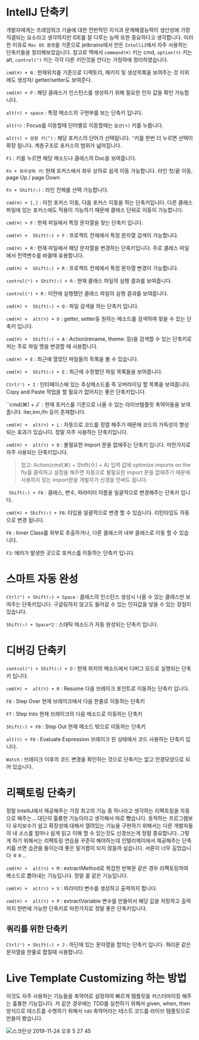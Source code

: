 
# IntellJ 단축키

개발자에게는 프레임워크 기술에 대한 전반적인 지식과 문제해결능력이 생산성에 가장 직결되는 요소라고 생각하지만 IDE를 잘 다루는 능력 또한 중요하다고 생각합니다. 
이러한 이유로 `Mac OS 환경`을 기준으로 jetbrains에서 만든 `IntelliJ`에서 자주 사용하는 단축키들을 정리해보았습니다.
참고로 맥에서 `command(⌘)` 키는 cmd, `option(⌥)` 키는 alt, `control(⌃)` 키는 각각 다른 키인것을 안다는 가정하에 정리하였습니다.



`cmd(⌘) + N` : 현재위치를 기준으로 디렉토리, 패키지 및 생성목록을 보여주는 것 이외에도 생성자/ getter/setter도 보여준다.

`cmd(⌘) + P` : 해당 클래스가 인스턴스를 생성하기 위해 필요한 인자 값을 확인 가능합니다.

`alt(⌥) + space` : 특정 메소드의 구현부를 보는 단축키 입니다.

`alt(⌥)` : Focus를 이동할때 단어별로 이동할때는 `옵션(⌥)` 키를 누릅니다. 

`alt(⌥) + 방향 키(^)` : 해당 포커스의 단어가 선택됩니다. `^`키를 한번 더 누르면 선택이 확장 됩니다. 계층구조로 포커스의 범위가 넓어집니다.


`F1` : 키를 누르면 해당 메소드나 클래스의 Doc을 보여줍니다.

`Fn + 좌우상하 키`: 현재 포커스에서 좌우 상하로 쉽게 이동 가능합니다. 라인 첫/끝 이동, page Up / page Down

`Fn + Shift(⇧)` : 라인 전체를 선택 가능합니다.

`cmd(⌘) + [,]` : 이전 포커스 이동, 다음 포커스 이동을 하는 단축키입니다. 다른 클래스 파일에 있는 포커스에도 적용이 가능하기 때문에 클래스 단위로 이동이 가능합니다.

`cmd(⌘) + F` : 현재 파일에서 특정 문자열을 찾는 단축키 입니다.

`cmd(⌘) +  Shift(⇧) + F` :  프로젝트 전체에서 특정 문자열 검색이 가능합니다.

`cmd(⌘) + R` : 현재 파일에서 해당 문자열을 변경하는 단축키입니다. 주로 클래스 파일에서 전역변수를 바꿀때 유용합니다. 

`cmd(⌘) +  Shift(⇧) + R` : 프로젝트 전체에서 특정 문자열 변경이 가능합니다.

`control(⌃) + Shift(⇧) + R` : 현재 클래스 파일의 실행 결과를 보여줍니다.

`control(⌃) + R` : 이전에 실행했던 클래스 파일의 실행 결과를 보여줍니다.

`cmd(⌘) +  Shift(⇧) + O` : 파일 검색을 하는 단축키 입니다.

`cmd(⌘) +  alt(⌥) + O` : getter, setter등 원하는 메소드를 검색하여 찾을 수 있는 단축키 입니다.

`cmd(⌘) +  Shift(⇧) + A` : Action(rename, theme: 등)을 검색할 수 있는 단축키로 저는 주로 파일 명을 변경할 때 사용합니다.

`cmd(⌘) + E` : 최근에 열었던 파일들의 목록을 볼 수 있습니다.

`cmd(⌘) +  Shift(⇧) + E` : 최근에 수정했던 파일 목록들을 보여줍니다.

`Ctrl(⌃) + I` : 인터페이스에 있는 추상메소드를 즉 오버라이딩 할 목록을 보여줍니다. Copy and Paste 작업을 할 필요가 없어지는 좋은 단축키입니다.

``cmd(⌘) + J` : 현재 포커스를 기준으로 나올 수 있는 라이브템플릿 축약어들을 보여줍니다. iter,inn,ifn 등이 존재합니다. 

`cmd(⌘) +  alt(⌥) + L` : 자동으로 코드를 정렬 해주기 때문에 코드의 가독성이 향상되는 효과가 있습니다. 정말 자주 사용하는 단축키입니다.

`cmd(⌘) +  alt(⌥) + O` : 불필요한 Import 문을 없애주는 단축키 입니다. 마찬가지로 자주 사용되는 단축키입니다.

> 참고: Action(cmd(⌘) +  Shift(⇧) + A) 입력 값에 optimize imports on the fly를 클릭하고 설정을 해주면 자동으로 불필요한 import 문을 없애주기 때문에 사용하지 않는 import문을 개발자가 신경을 안써도 됩니다.

` Shift(⇧) + F6` : 클래스, 변수, 파라미터 이름을 일괄적으로 변경해주는 단축키 입니다.

`cmd(⌘) + Shift(⇧) + F6`: 타입을 일괄적으로 변경 할 수 있습니다. 리턴타입도 자동으로 변경 됩니다.

`F6` : Inner Class를 외부로 추출하거나, 다른 클래스의 내부 클래스로 이동 할 수 있습니다.

`F2`: 에러가 발생한 곳으로 포커스를 이동하는 단축키 입니다.


# 스마트 자동 완성

`Ctrl(⌃) + Shift(⇧) + Space` : 클래스의 인스턴스 생성시 나올 수 있는 클래스만 보여주는 단축키입니다. 구글링하지 않고도 들어갈 수 있는 인자값을 넣을 수 있는 장점이 있습니다.

`Shift(⇧) + Space*2` : 스태틱 메소드가 자동 완성되는 단축키 입니다.

# 디버깅 단축키
`control(⌃) + Shift(⇧) + D` : 현재 위치의 메소드에서 디버그 모드로 실행되는 단축키 입니다.

`cmd(⌘) +  alt(⌥) + R` : Resume 다음 브레이크 포인트로 이동하는 단축키 입니다.

`F8` : Step Over 현재 브레이크에서 다음 한줄로 이동하는 단축키

`F7` : Step Into 현재 브레이크의 다음 메소드로 이동하는 단축키

`Shift(⇧) + F8` : Step Out 현재 메소드 밖으로 이동하는 단축키

`alt(⌥) + F8` : Evaluate Expression 브레이크 된 상태에서 코드 사용하는 단축키 입니다.

`Watch` : 브레이크 이후의 코드 변경을 확인하는 것으로 단축키는 없고 안경모양으로 되어 있습니다.


# 리팩토링 단축키

정말 IntelliJ에서 제공해주는 가장 최고의 기능 중 하나라고 생각하는 리펙토링을 자동으로 해주는... 대단히 훌륭한 기능이라고 생각해서 따로 뺐습니다. 동작하는 프로그램보다 유지보수가 쉽고 확장성에 대해서 열려있는 기능을 구현하기 위해서는 다른 개발자들이 내 소스를 얼마나 쉽게 읽고 이해 할 수 있는것도 신경쓰는게 정말 중요합니다. 그렇게 하기 위해서는 리팩토링 연습을 꾸준히 해야하는데 인텔리제이에서 제공해주는 단축키를 쓰면 습관을 들이는데 좋은 밑거름이 되지 않을까 싶습니다. 서론이 너무 길었습니다 ㅎㅎ...


`cmd(⌘) +  alt(⌥) + M` : extractMethod로 복잡한 반복문 같은 경우 리팩토링하여 메소드로 뽑아내는 기능입니다. 정말 꿀 같은 기능입니다.

`cmd(⌘) +  alt(⌥) + V` : 파라미터 변수를 생성하고 출력까지 합니다.

`cmd(⌘) +  alt(⌥) + P` : extractVariable 변수를 만들어서 해당 값을 저장하고 출력까지 한번에 가능한 단축키로 마찬가지로 정말 좋은 단축키입니다.



## 쿼리를 위한 단축키

`Ctrl(⌃) + Shift(⇧) + J` : 하단에 있는 문자열을 합치는 단축키 입니다. 쿼리문 같은 문자열을 한줄로 합칠때 사용합니다.


# Live Template Customizing 하는 방법

이것도 자주 사용하는 기능들을 축약어로 설정하여 빠르게 템플릿을 커스터마이징 해주는 훌륭한 기능입니다. 저 같은 경우에는 TDD를 실천하기 위해서 given, when, then 방식으로 테스트를 수행하기 위해서 `tdd` 축약어라는 테스트 코드를 라이브 템플릿으로 만들어 봤습니다.


![스크린샷 2019-11-24 오후 5 27 45](https://user-images.githubusercontent.com/22395934/69492052-6baa2f80-0ee0-11ea-9681-dd6fbdc11aac.png)

